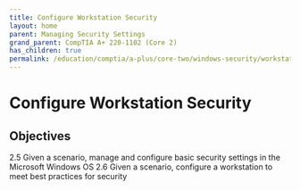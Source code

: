 ```yaml
---
title: Configure Workstation Security
layout: home
parent: Managing Security Settings
grand_parent: CompTIA A+ 220-1102 (Core 2)
has_children: true
permalink: /education/comptia/a-plus/core-two/windows-security/workstations/
---
```


# Configure Workstation Security

## Objectives

2.5 Given a scenario, manage and configure basic security settings in the Microsoft Windows OS
2.6 Given a scenario, configure a workstation to meet best practices for security

